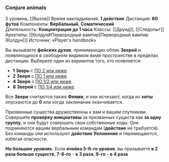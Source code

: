 ### Conjure animals
3 уровень, [[Вызов]]
Время накладывания: **1 действие**
Дистанция: **60 футов**
Компоненты: **Вербальный**, **Соматический**
Длительность: **Концентрация до 1 часа**
Классы: [[Друид]], [[Следопыт]]
Архетипы: [[Колдун#Первородный вампир|Первородный вампир (Колдун)]]
Источник: «Player's handbook»

Вы вызываете **фейских духов**, принимающих облик **Зверей** и появляющихся в свободном видимом вами пространстве в пределах дистанции. Выберите один из вариантов того, кто появляется:
- **1 Зверь** с [ПО 2 или ниже](https://dnd.su/bestiary/?search=&type=22&danger=10%7C11%7C12%7C13%7C14%7C15).
- **2 Зверя** с [ПО 1 или ниже](https://dnd.su/bestiary/?search=&type=22&danger=10%7C11%7C12%7C13%7C14).
- **4 Зверя** с [ПО 1/2 или ниже](https://dnd.su/bestiary/?search=&type=22&danger=10%7C11%7C12%7C13).
- **8 Зверей** с [ПО 1/4 или ниже](https://dnd.su/bestiary/?search=&type=22&danger=10%7C11%7C12).

Все **Звери** считаются также **Феями**, и они исчезают, когда их **хиты** опускаются до **0** или когда заклинание оканчивается.

Призванные существа дружественны к вам и вашим спутникам. Совершите **проверку инициативы** за призванных существ как **за одну группу**, и они будут совершать свои собственные ходы. Они подчиняются вашим вербальным командам (**действие** не требуется). Без команды они используют **действие Уклонение** и перемещаются, избегая опасности.

**_На больших уровнях._** Если **ячейка 5-6-го уровня**, вы призываете **в 2 раза больше существ**, **7-8-го** - **в 3 раза**, **9-го** - **в 4 раза**